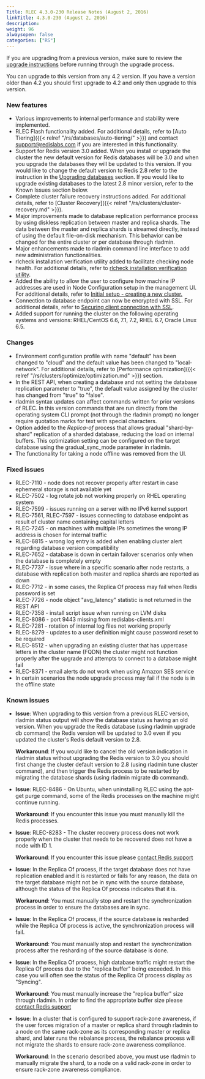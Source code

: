 ```yaml
---
Title: RLEC 4.3.0-230 Release Notes (August 2, 2016)
linkTitle: 4.3.0-230 (August 2, 2016)
description:
weight: 96
alwaysopen: false
categories: ["RS"]
---
```

If you are upgrading from a previous version, make sure to review the
[upgrade
instructions](https://docs.redis.com/latest/rs/installing-upgrading/upgrading/)
before running through the upgrade process.

You can upgrade to this version from any 4.2 version. If you have a
version older than 4.2 you should first upgrade to 4.2 and only then
upgrade to this version.

### New features

- Various improvements to internal performance and stability were
    implemented.
- RLEC Flash functionality added. For additional details, refer to
    [Auto Tiering]({{< relref "/rs/databases/auto-tiering/" >}})
    and contact <support@redislabs.com> if you are interested in this
    functionality.
- Support for Redis version 3.0 added. When you install or upgrade the
    cluster the new default version for Redis databases will be 3.0 and
    when you upgrade the databases they will be updated to this version.
    If you would like to change the default version to Redis 2.8 refer
    to the instruction in the [Upgrading
    databases](https://docs.redis.com/latest/rs/installing-upgrading/upgrading/)
    section. If you would like to upgrade existing databases to the
    latest 2.8 minor version, refer to the Known Issues section below.
- Complete cluster failure recovery instructions added. For additional
    details, refer to [Cluster
    Recovery]({{< relref "/rs/clusters/cluster-recovery.md" >}}).
- Major improvements made to database replication performance process
    by using diskless replication between master and replica shards. The
    data between the master and replica shards is streamed directly,
    instead of using the default file-on-disk mechanism. This behavior
    can be changed for the entire cluster or per database through
    rladmin.
- Major enhancements made to rladmin command line interface to add new
    administration functionalities.
- rlcheck installation verification utility added to facilitate
    checking node health. For additional details, refer to [rlcheck
    installation verification
    utility](https://docs.redis.com/latest/rs/references/rlcheck).
- Added the ability to allow the user to configure how machine IP
    addresses are used in Node Configuration setup in the management UI.
    For additional details, refer to [Initial setup - creating a new
    cluster.](https://docs.redis.com/latest/rs/clusters/new-cluster-setup/)
- Connection to database endpoint can now be encrypted with SSL. For
    additional details, refer to [Securing client connection with
    SSL](https://docs.redis.com/latest/rs/security/tls-ssl).
- Added support for running the cluster on the following operating
    systems and versions: RHEL/CentOS 6.6, 7.1, 7.2, RHEL 6.7, Oracle
    Linux 6.5.

### Changes

- Environment configuration profile with name "default" has been
    changed to "cloud" and the default value has been changed to
    "local-network". For additional details, refer to [Performance
    optimization]({{< relref "/rs/clusters/optimize/optimization.md" >}})
    section.
- In the REST API, when creating a database and not setting the
    database replication parameter to "true", the default value assigned
    by the cluster has changed from "true" to "false".
- rladmin syntax updates can affect commands written for prior
    versions of RLEC. In this version commands that are run directly
    from the operating system CLI prompt (not through the rladmin
    prompt) no longer require quotation marks for text with special
    characters.
- Option added to the *Replica-of* process that allows gradual
    "shard-by- shard" replication of a sharded database, reducing the
    load on internal buffers. This optimization setting can be
    configured on the target database using the gradual_sync_mode
    parameter in rladmin.
- The functionality for taking a node offline was removed from the UI.

### Fixed issues

- RLEC-7110 - node does not recover properly after restart in case
    ephemeral storage is not available yet
- RLEC-7502 - log rotate job not working properly on RHEL operating
    system
- RLEC-7599 - issues running on a server with no IPv6 kernel support
- RLEC-7561, RLEC-7597 - issues connecting to database endpoint as
    result of cluster name containing capital letters
- RLEC-7245 - on machines with multiple IPs sometimes the wrong IP
    address is chosen for internal traffic
- RLEC-6815 - wrong log entry is added when enabling cluster alert
    regarding database version compatibility
- RLEC-7652 - database is down in certain failover scenarios only
    when the database is completely empty
- RLEC-7737 - issue where in a specific scenario after node restarts,
    a database with replication both master and replica shards are
    reported as down
- RLEC-7712 - in some cases, the Replica Of process may fail when
    Redis password is set
- RLEC-7726 - node object "avg_latency" statistic is not returned in
    the REST API
- RLEC-7358 - install script issue when running on LVM disks
- RLEC-8086 - port 9443 missing from redislabs-clients.xml
- RLEC-7281 - rotation of internal log files not working properly
- RLEC-8279 - updates to a user definition might cause password reset
    to be required
- RLEC-8512 - when upgrading an existing cluster that has uppercase
    letters in the cluster name (FQDN) the cluster might not function
    properly after the upgrade and attempts to connect to a database
    might fail
- RLEC-8371 - email alerts do not work when using Amazon SES service
- In certain scenarios the node upgrade process may fail if the node
    is in the offline state

### Known issues

- **Issue**: When upgrading to this version from a previous RLEC
    version, rladmin status output will show the database status as
    having an old version. When you upgrade the Redis database (using
    rladmin upgrade db command) the Redis version will be updated to 3.0
    even if you updated the cluster's Redis default version to
    2.8.
    
    **Workaround**: If you would like to cancel the old version
    indication in rladmin status without upgrading the Redis version to
    3.0 you should first change the cluster default version to 2.8
    (using rladmin tune cluster command), and then trigger the Redis
    process to be restarted by migrating the database shards (using
    rladmin migrate db command).

- **Issue**: RLEC-8486 - On Ubuntu, when uninstalling RLEC using the
    apt-get purge command, some of the Redis processes on the machine
    might continue running.
    
    **Workaround**: If you encounter this issue
    you must manually kill the Redis processes.

- **Issue**: RLEC-8283 - The cluster recovery process does not work
    properly when the cluster that needs to be recovered does not have a
    node with ID 1.
    
    **Workaround**: If you encounter this issue please
    [contact Redis support](https://redislabs.com/company/support/)

- **Issue**: In the Replica Of process, if the target database does
    not have replication enabled and it is restarted or fails for any
    reason, the data on the target database might not be in sync with
    the source database, although the status of the Replica Of process
    indicates that it is.
    
    **Workaround**: You must manually stop and
    restart the synchronization process in order to ensure the databases
    are in sync.

- **Issue**: In the Replica Of process, if the source database is
    resharded while the Replica Of process is active, the
    synchronization process will fail.

    **Workaround**: You must manually
    stop and restart the synchronization process after the resharding of
    the source database is done.

- **Issue**: In the Replica Of process, high database traffic might restart the Replica Of process due to the "replica buffer" being exceeded. In this case
    you will often see the status of the Replica Of process display as
    "Syncing".
    
    **Workaround**: You must manually increase the "replica
    buffer" size through rladmin. In order to find the appropriate
    buffer size please [contact Redis support](https://redislabs.com/company/support/)

- **Issue**: In a cluster that is configured to support rack-zone
    awareness, if the user forces migration of a master or replica shard
    through rladmin to a node on the same rack-zone as its corresponding
    master or replica shard, and later runs the rebalance process, the
    rebalance process will not migrate the shards to ensure rack-zone
    awareness compliance.
    
    **Workaround**: In the scenario described
    above, you must use rladmin to manually migrate the shard, to a node
    on a valid rack-zone in order to ensure rack-zone awareness
    compliance.

